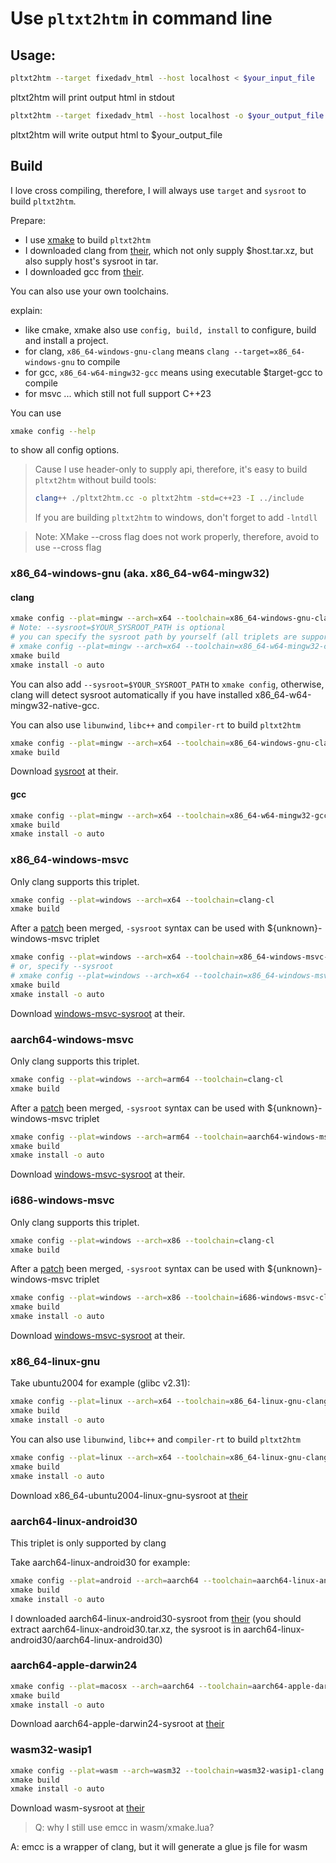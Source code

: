# Use `pltxt2htm` in command line

## Usage:
```sh
pltxt2htm --target fixedadv_html --host localhost < $your_input_file
```
pltxt2htm will print output html in stdout

```sh
pltxt2htm --target fixedadv_html --host localhost -o $your_output_file < $your_input_file
```
pltxt2htm will write output html to $your_output_file

## Build
I love cross compiling, therefore, I will always use `target` and `sysroot` to build `pltxt2htm`.

Prepare:
* I use [xmake](https://github.com/xmake-io/xmake) to build `pltxt2htm`
* I downloaded clang from [their](https://github.com/trcrsired/llvm-releases/releases), which not only supply $host.tar.xz, but also supply host's sysroot in tar.
* I downloaded gcc from [their](https://github.com/24bit-xjkp/toolchains/releases/tag/gcc16.0.0-rc1).

You can also use your own toolchains.

explain:
* like cmake, xmake also use `config, build, install` to configure, build and install a project.
* for clang, `x86_64-windows-gnu-clang` means `clang --target=x86_64-windows-gnu` to compile
* for gcc, `x86_64-w64-mingw32-gcc` means using executable $target-gcc to compile
* for msvc ... which still not full support C++23

You can use
```sh
xmake config --help
```
to show all config options.

> Cause I use header-only to supply api, therefore, it's easy to build `pltxt2htm` without build tools:
> ```sh
> clang++ ./pltxt2htm.cc -o pltxt2htm -std=c++23 -I ../include
> ```
> If you are building `pltxt2htm` to windows, don't forget to add `-lntdll`

> Note: XMake --cross flag does not work properly, therefore, avoid to use --cross flag

### x86_64-windows-gnu (aka. x86_64-w64-mingw32)

#### clang
```sh
xmake config --plat=mingw --arch=x64 --toolchain=x86_64-windows-gnu-clang
# Note: --sysroot=$YOUR_SYSROOT_PATH is optional
# you can specify the sysroot path by yourself (all triplets are supported):
# xmake config --plat=mingw --arch=x64 --toolchain=x86_64-w64-mingw32-clang --sysroot=$YOUR_SYSROOT_PATH
xmake build
xmake install -o auto
```

You can also add `--sysroot=$YOUR_SYSROOT_PATH` to `xmake config`, otherwise, clang will detect sysroot automatically if you have installed x86_64-w64-mingw32-native-gcc.

You can also use `libunwind`, `libc++` and `compiler-rt` to build `pltxt2htm`
```sh
xmake config --plat=mingw --arch=x64 --toolchain=x86_64-windows-gnu-clang --unwindlib=libunwind --runtimes=c++_shared --rtlib=compiler-rt --sysroot=$YOUR_SYSROOT_PATH
xmake build
```

Download [sysroot](https://github.com/24bit-xjkp/toolchains/releases/download/llvm20.0.0-v1/sysroot.tar.xz) at their.


#### gcc
```sh
xmake config --plat=mingw --arch=x64 --toolchain=x86_64-w64-mingw32-gcc
xmake build
xmake install -o auto
```

### x86_64-windows-msvc
Only clang supports this triplet.

```sh
xmake config --plat=windows --arch=x64 --toolchain=clang-cl
xmake build
```

After a [patch](https://github.com/llvm/llvm-project/pull/96417) been merged, `-sysroot` syntax can be used with ${unknown}-windows-msvc triplet

```sh
xmake config --plat=windows --arch=x64 --toolchain=x86_64-windows-msvc-clang
# or, specify --sysroot
# xmake config --plat=windows --arch=x64 --toolchain=x86_64-windows-msvc-clang --sysroot=$YOUR_SYSROOT_PATH
xmake build
xmake install -o auto
```

Download [windows-msvc-sysroot](https://github.com/trcrsired/windows-msvc-sysroot) at their.

### aarch64-windows-msvc
Only clang supports this triplet.

```sh
xmake config --plat=windows --arch=arm64 --toolchain=clang-cl
xmake build
```

After a [patch](https://github.com/llvm/llvm-project/pull/96417) been merged, `-sysroot` syntax can be used with ${unknown}-windows-msvc triplet

```sh
xmake config --plat=windows --arch=arm64 --toolchain=aarch64-windows-msvc-clang --sysroot=$YOUR_SYSROOT_PATH
xmake build
xmake install -o auto
```

Download [windows-msvc-sysroot](https://github.com/trcrsired/windows-msvc-sysroot) at their.

### i686-windows-msvc
Only clang supports this triplet.

```sh
xmake config --plat=windows --arch=x86 --toolchain=clang-cl
xmake build
```

After a [patch](https://github.com/llvm/llvm-project/pull/96417) been merged, `-sysroot` syntax can be used with ${unknown}-windows-msvc triplet

```sh
xmake config --plat=windows --arch=x86 --toolchain=i686-windows-msvc-clang --sysroot=$YOUR_SYSROOT_PATH
xmake build
xmake install -o auto
```

Download [windows-msvc-sysroot](https://github.com/trcrsired/windows-msvc-sysroot) at their.

### x86_64-linux-gnu
Take ubuntu2004 for example (glibc v2.31):

```sh
xmake config --plat=linux --arch=x64 --toolchain=x86_64-linux-gnu-clang --sysroot=$YOUR_SYSROOT_PATH
xmake build
xmake install -o auto
```

You can also use `libunwind`, `libc++` and `compiler-rt` to build `pltxt2htm`
```sh
xmake config --plat=linux --arch=x64 --toolchain=x86_64-linux-gnu-clang --unwindlib=libunwind --runtimes=c++_shared --rtlib=compiler-rt --sysroot=$YOUR_SYSROOT_PATH
xmake build
xmake install -o auto
```

Download x86_64-ubuntu2004-linux-gnu-sysroot at [their](https://github.com/GoodenoughPhysicsLab/releases-for-ubuntu2004/releases/download/only-for-release/x86_64-ubuntu2004-gnu-sysroot.tar.xz)

### aarch64-linux-android30
This triplet is only supported by clang

Take aarch64-linux-android30 for example:
```sh
xmake config --plat=android --arch=aarch64 --toolchain=aarch64-linux-android30-clang --sysroot=$YOUR_SYSROOT_PATH
xmake build
xmake install -o auto
```

I downloaded aarch64-linux-android30-sysroot from [their](https://github.com/trcrsired/llvm-releases/releases/download/llvm21-20250518/aarch64-linux-android30.tar.xz) (you should extract aarch64-linux-android30.tar.xz, the sysroot is in aarch64-linux-android30/aarch64-linux-android30)

### aarch64-apple-darwin24
```sh
xmake config --plat=macosx --arch=aarch64 --toolchain=aarch64-apple-darwin24-clang --sysroot=$YOUR_SYSROOT_PATH
xmake build
xmake install -o auto
```

Download aarch64-apple-darwin24-sysroot at [their](https://github.com/trcrsired/apple-darwin-sysroot/releases/download/20250207/aarch64-apple-darwin24.tar.xz)

### wasm32-wasip1
```sh
xmake config --plat=wasm --arch=wasm32 --toolchain=wasm32-wasip1-clang --sysroot=$YOUR_SYSROOT_PATH
xmake build
xmake install -o auto
```

Download wasm-sysroot at [their](https://github.com/trcrsired/llvm-releases/releases/download/llvm21-20250518/wasm-sysroots.tar.xz)

> Q: why I still use emcc in wasm/xmake.lua?

A: emcc is a wrapper of clang, but it will generate a glue js file for wasm
